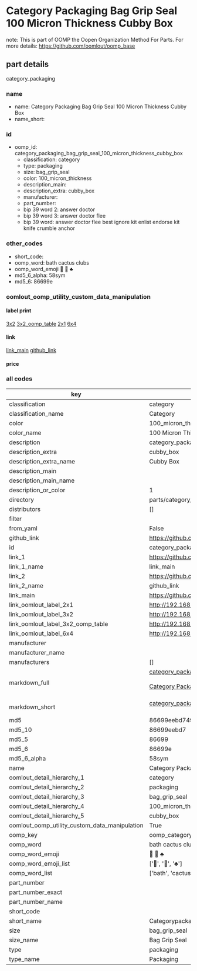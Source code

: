 # Category Packaging Bag Grip Seal 100 Micron Thickness Cubby Box  

note: This is part of OOMP the Oopen Organization Method For Parts. For more details: https://github.com/oomlout/oomp_base

##  part details



category_packaging

### name
* name: Category Packaging Bag Grip Seal 100 Micron Thickness Cubby Box
* name_short: 
### id
* oomp_id: category_packaging_bag_grip_seal_100_micron_thickness_cubby_box
  * classification: category
  * type: packaging
  * size: bag_grip_seal
  * color: 100_micron_thickness
  * description_main: 
  * description_extra: cubby_box
  * manufacturer: 
  * part_number: 
  * bip 39 word 2: answer doctor
  * bip 39 word 3: answer doctor flee
  * bip 39 word: answer doctor flee best ignore kit enlist endorse kit knife crumble anchor

### other_codes
* short_code: 
* oomp_word: bath cactus clubs
* oomp_word_emoji :bath: :cactus: :clubs:
* md5_6_alpha: 58sym
* md5_6: 86699e






### oomlout_oomp_utility_custom_data_manipulation
#### label print
[3x2](http://192.168.1.245:1112/?label=oomp%2058sym)
[3x2_oomp_table](http://192.168.1.107:1112/?label=oomp%2058sym)
[2x1](http://192.168.1.242:1112/?label=oomp%2058sym)
[6x4](http://192.168.1.55:1112/?label=oomp%2058sym)    

#### link

[link_main](https://github.com/oomlout/oomlout_oomp_current_version_messy/tree/main/parts/category_packaging_bag_grip_seal_100_micron_thickness_cubby_box) [github_link](https://github.com/oomlout/oomlout_oomp_part_src/tree/main/parts/category_packaging_bag_grip_seal_100_micron_thickness_cubby_box)                             

#### price







### all codes 
| key | value |  
| --- | --- |  
| classification | category |  
| classification_name | Category |  
| color | 100_micron_thickness |  
| color_name | 100 Micron Thickness |  
| description | category_packaging |  
| description_extra | cubby_box |  
| description_extra_name | Cubby Box |  
| description_main |  |  
| description_main_name |  |  
| description_or_color | 1  |  
| directory | parts/category_packaging_bag_grip_seal_100_micron_thickness_cubby_box |  
| distributors | [] |  
| filter |  |  
| from_yaml | False |  
| github_link | https://github.com/oomlout/oomlout_oomp_part_src/tree/main/parts/category_packaging_bag_grip_seal_100_micron_thickness_cubby_box |  
| id | category_packaging_bag_grip_seal_100_micron_thickness_cubby_box |  
| link_1 | https://github.com/oomlout/oomlout_oomp_current_version_messy/tree/main/parts/category_packaging_bag_grip_seal_100_micron_thickness_cubby_box |  
| link_1_name | link_main |  
| link_2 | https://github.com/oomlout/oomlout_oomp_part_src/tree/main/parts/category_packaging_bag_grip_seal_100_micron_thickness_cubby_box |  
| link_2_name | github_link |  
| link_main | https://github.com/oomlout/oomlout_oomp_current_version_messy/tree/main/parts/category_packaging_bag_grip_seal_100_micron_thickness_cubby_box |  
| link_oomlout_label_2x1 | http://192.168.1.242:1112/?label=oomp%2058sym |  
| link_oomlout_label_3x2 | http://192.168.1.245:1112/?label=oomp%2058sym |  
| link_oomlout_label_3x2_oomp_table | http://192.168.1.107:1112/?label=oomp%2058sym |  
| link_oomlout_label_6x4 | http://192.168.1.55:1112/?label=oomp%2058sym |  
| manufacturer |  |  
| manufacturer_name |  |  
| manufacturers | [] |  
| markdown_full | [category_packaging_bag_grip_seal_100_micron_thickness_cubby_box](https://github.com/oomlout/oomlout_oomp_current_version_messy/tree/main/parts/category_packaging_bag_grip_seal_100_micron_thickness_cubby_box)<br>[](https://github.com/oomlout/oomlout_oomp_current_version_messy/tree/main/parts/category_packaging_bag_grip_seal_100_micron_thickness_cubby_box)<br>[Category Packaging Bag Grip Seal 100 Micron Thickness Cubby Box](https://github.com/oomlout/oomlout_oomp_current_version_messy/tree/main/parts/category_packaging_bag_grip_seal_100_micron_thickness_cubby_box)<br><br> |  
| markdown_short | [category_packaging_bag_grip_seal_100_micron_thickness_cubby_box](https://github.com/oomlout/oomlout_oomp_current_version_messy/tree/main/parts/category_packaging_bag_grip_seal_100_micron_thickness_cubby_box)<br><br> |  
| md5 | 86699eebd749c959ebb86154b190104d |  
| md5_10 | 86699eebd7 |  
| md5_5 | 86699 |  
| md5_6 | 86699e |  
| md5_6_alpha | 58sym |  
| name | Category Packaging Bag Grip Seal 100 Micron Thickness Cubby Box |  
| oomlout_detail_hierarchy_1 | category |  
| oomlout_detail_hierarchy_2 | packaging |  
| oomlout_detail_hierarchy_3 | bag_grip_seal |  
| oomlout_detail_hierarchy_4 | 100_micron_thickness |  
| oomlout_detail_hierarchy_5 | cubby_box |  
| oomlout_oomp_utility_custom_data_manipulation | True |  
| oomp_key | oomp_category_packaging_bag_grip_seal_100_micron_thickness_cubby_box |  
| oomp_word | bath cactus clubs |  
| oomp_word_emoji | :bath: :cactus: :clubs: |  
| oomp_word_emoji_list | [':bath:', ':cactus:', ':clubs:'] |  
| oomp_word_list | ['bath', 'cactus', 'clubs'] |  
| part_number |  |  
| part_number_exact |  |  
| part_number_name |  |  
| short_code |  |  
| short_name | Categorypackaging |  
| size | bag_grip_seal |  
| size_name | Bag Grip Seal |  
| type | packaging |  
| type_name | Packaging |  
